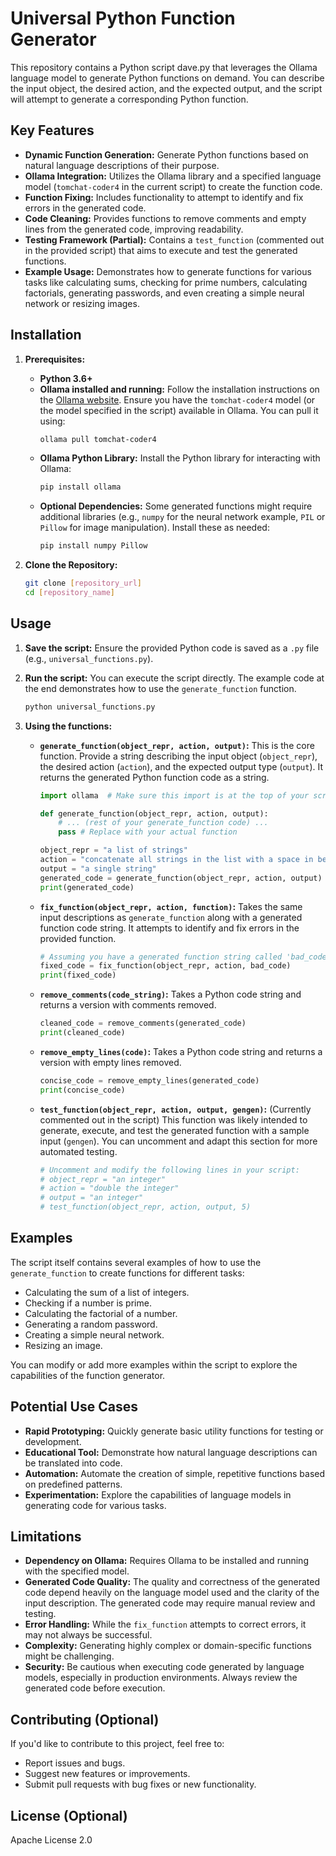 # Universal Python Function Generator

This repository contains a Python script dave.py that leverages the Ollama language model to generate Python functions on demand. You can describe the input object, the desired action, and the expected output, and the script will attempt to generate a corresponding Python function.

## Key Features

* **Dynamic Function Generation:** Generate Python functions based on natural language descriptions of their purpose.
* **Ollama Integration:** Utilizes the Ollama library and a specified language model (`tomchat-coder4` in the current script) to create the function code.
* **Function Fixing:** Includes functionality to attempt to identify and fix errors in the generated code.
* **Code Cleaning:** Provides functions to remove comments and empty lines from the generated code, improving readability.
* **Testing Framework (Partial):** Contains a `test_function` (commented out in the provided script) that aims to execute and test the generated functions.
* **Example Usage:** Demonstrates how to generate functions for various tasks like calculating sums, checking for prime numbers, calculating factorials, generating passwords, and even creating a simple neural network or resizing images.

## Installation

1.  **Prerequisites:**
    * **Python 3.6+**
    * **Ollama installed and running:** Follow the installation instructions on the [Ollama website](https://ollama.ai/). Ensure you have the `tomchat-coder4` model (or the model specified in the script) available in Ollama. You can pull it using:
        ```bash
        ollama pull tomchat-coder4
        ```
    * **Ollama Python Library:** Install the Python library for interacting with Ollama:
        ```bash
        pip install ollama
        ```
    * **Optional Dependencies:** Some generated functions might require additional libraries (e.g., `numpy` for the neural network example, `PIL` or `Pillow` for image manipulation). Install these as needed:
        ```bash
        pip install numpy Pillow
        ```

2.  **Clone the Repository:**
    ```bash
    git clone [repository_url]
    cd [repository_name]
    ```

## Usage

1.  **Save the script:** Ensure the provided Python code is saved as a `.py` file (e.g., `universal_functions.py`).

2.  **Run the script:** You can execute the script directly. The example code at the end demonstrates how to use the `generate_function` function.

    ```bash
    python universal_functions.py
    ```

3.  **Using the functions:**

    * **`generate_function(object_repr, action, output)`:** This is the core function. Provide a string describing the input object (`object_repr`), the desired action (`action`), and the expected output type (`output`). It returns the generated Python function code as a string.

        ```python
        import ollama  # Make sure this import is at the top of your script

        def generate_function(object_repr, action, output):
            # ... (rest of your generate_function code) ...
            pass # Replace with your actual function

        object_repr = "a list of strings"
        action = "concatenate all strings in the list with a space in between"
        output = "a single string"
        generated_code = generate_function(object_repr, action, output)
        print(generated_code)
        ```

    * **`fix_function(object_repr, action, function)`:** Takes the same input descriptions as `generate_function` along with a generated function code string. It attempts to identify and fix errors in the provided function.

        ```python
        # Assuming you have a generated function string called 'bad_code'
        fixed_code = fix_function(object_repr, action, bad_code)
        print(fixed_code)
        ```

    * **`remove_comments(code_string)`:** Takes a Python code string and returns a version with comments removed.

        ```python
        cleaned_code = remove_comments(generated_code)
        print(cleaned_code)
        ```

    * **`remove_empty_lines(code)`:** Takes a Python code string and returns a version with empty lines removed.

        ```python
        concise_code = remove_empty_lines(generated_code)
        print(concise_code)
        ```

    * **`test_function(object_repr, action, output, gengen)`:** (Currently commented out in the script) This function was likely intended to generate, execute, and test the generated function with a sample input (`gengen`). You can uncomment and adapt this section for more automated testing.

        ```python
        # Uncomment and modify the following lines in your script:
        # object_repr = "an integer"
        # action = "double the integer"
        # output = "an integer"
        # test_function(object_repr, action, output, 5)
        ```

## Examples

The script itself contains several examples of how to use the `generate_function` to create functions for different tasks:

* Calculating the sum of a list of integers.
* Checking if a number is prime.
* Calculating the factorial of a number.
* Generating a random password.
* Creating a simple neural network.
* Resizing an image.

You can modify or add more examples within the script to explore the capabilities of the function generator.

## Potential Use Cases

* **Rapid Prototyping:** Quickly generate basic utility functions for testing or development.
* **Educational Tool:** Demonstrate how natural language descriptions can be translated into code.
* **Automation:** Automate the creation of simple, repetitive functions based on predefined patterns.
* **Experimentation:** Explore the capabilities of language models in generating code for various tasks.

## Limitations

* **Dependency on Ollama:** Requires Ollama to be installed and running with the specified model.
* **Generated Code Quality:** The quality and correctness of the generated code depend heavily on the language model used and the clarity of the input description. The generated code may require manual review and testing.
* **Error Handling:** While the `fix_function` attempts to correct errors, it may not always be successful.
* **Complexity:** Generating highly complex or domain-specific functions might be challenging.
* **Security:** Be cautious when executing code generated by language models, especially in production environments. Always review the generated code before execution.

## Contributing (Optional)

If you'd like to contribute to this project, feel free to:

* Report issues and bugs.
* Suggest new features or improvements.
* Submit pull requests with bug fixes or new functionality.

## License (Optional)

 Apache License 2.0






